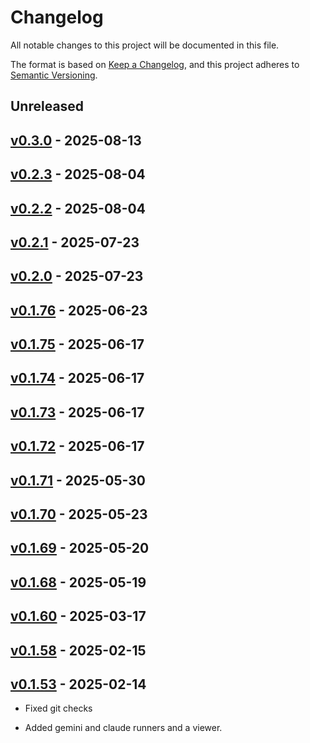 # Changelog

All notable changes to this project will be documented in this file.

The format is based on [Keep a Changelog](https://keepachangelog.com/en/1.0.0/),
and this project adheres to [Semantic Versioning](https://semver.org/spec/v2.0.0.html).

## Unreleased

## [v0.3.0](https://github.com/allenai/olmocr/releases/tag/v0.3.0) - 2025-08-13

## [v0.2.3](https://github.com/allenai/olmocr/releases/tag/v0.2.3) - 2025-08-04

## [v0.2.2](https://github.com/allenai/olmocr/releases/tag/v0.2.2) - 2025-08-04

## [v0.2.1](https://github.com/allenai/olmocr/releases/tag/v0.2.1) - 2025-07-23

## [v0.2.0](https://github.com/allenai/olmocr/releases/tag/v0.2.0) - 2025-07-23

## [v0.1.76](https://github.com/allenai/olmocr/releases/tag/v0.1.76) - 2025-06-23

## [v0.1.75](https://github.com/allenai/olmocr/releases/tag/v0.1.75) - 2025-06-17

## [v0.1.74](https://github.com/allenai/olmocr/releases/tag/v0.1.74) - 2025-06-17

## [v0.1.73](https://github.com/allenai/olmocr/releases/tag/v0.1.73) - 2025-06-17

## [v0.1.72](https://github.com/allenai/olmocr/releases/tag/v0.1.72) - 2025-06-17

## [v0.1.71](https://github.com/allenai/olmocr/releases/tag/v0.1.71) - 2025-05-30

## [v0.1.70](https://github.com/allenai/olmocr/releases/tag/v0.1.70) - 2025-05-23

## [v0.1.69](https://github.com/allenai/olmocr/releases/tag/v0.1.69) - 2025-05-20

## [v0.1.68](https://github.com/allenai/olmocr/releases/tag/v0.1.68) - 2025-05-19

## [v0.1.60](https://github.com/allenai/olmocr/releases/tag/v0.1.60) - 2025-03-17

## [v0.1.58](https://github.com/allenai/olmocr/releases/tag/v0.1.58) - 2025-02-15

## [v0.1.53](https://github.com/allenai/olmocr/releases/tag/v0.1.53) - 2025-02-14

- Fixed git checks

- Added gemini and claude runners and a viewer.